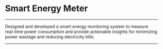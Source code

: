 # Smart Energy Meter

---

Designed and developed a smart energy monitoring system to measure real-time power consumption and provide actionable insights for minimizing power wastage and reducing electricity bills.

---
